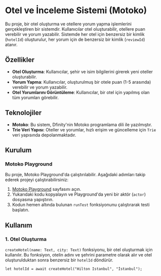 # Otel ve İnceleme Sistemi (Motoko)

Bu proje, bir otel oluşturma ve otellere yorum yapma işlemlerini gerçekleştiren bir sistemdir. Kullanıcılar otel oluşturabilir, otellere puan verebilir ve yorum yazabilir. Sistemde her otel için benzersiz bir kimlik (`hotelId`) oluşturulur, her yorum için de benzersiz bir kimlik (`reviewId`) atanır.

## Özellikler

- **Otel Oluşturma**: Kullanıcılar, şehir ve isim bilgilerini girerek yeni oteller oluşturabilir.
- **Yorum Yapma**: Kullanıcılar, oluşturulmuş bir otele puan (1-5 arasında) verebilir ve yorum yazabilir.
- **Otel Yorumlarını Görüntüleme**: Kullanıcılar, bir otel için yapılmış olan tüm yorumları görebilir.

## Teknolojiler

- **Motoko**: Bu sistem, Dfinity'nin Motoko programlama dili ile yazılmıştır.
- **Trie Veri Yapısı**: Oteller ve yorumlar, hızlı erişim ve güncelleme için `Trie` veri yapısında depolanmaktadır.

## Kurulum

### Motoko Playground

Bu proje, Motoko Playground'da çalıştırılabilir. Aşağıdaki adımları takip ederek projeyi çalıştırabilirsiniz:

1. [Motoko Playground](https://m7sm4-2iaaa-aaaab-aaanq-cai.ic0.app/) sayfasını açın.
2. Yukarıdaki kodu kopyalayın ve Playground'da yeni bir aktör (`actor`) dosyasına yapıştırın.
3. Kodun hemen altında bulunan `runTest` fonksiyonunu çalıştırarak testi başlatın.

## Kullanım

### 1. Otel Oluşturma

`createHotel(name: Text, city: Text)` fonksiyonu, bir otel oluşturmak için kullanılır. Bu fonksiyon, otelin adını ve şehrini parametre olarak alır ve otel oluşturulduktan sonra benzersiz bir `hotelId` döndürür.

```motoko
let hotelId = await createHotel("Hilton Istanbul", "İstanbul");
